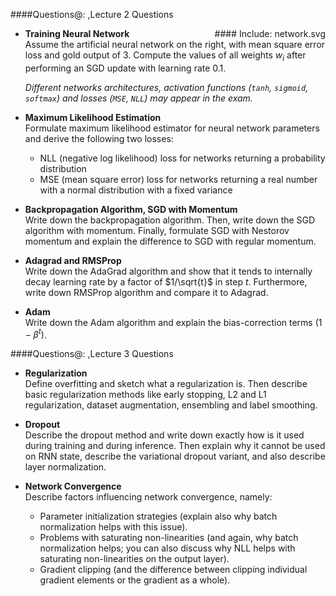 ####Questions@: ,Lecture 2 Questions

<div style="float: right">
#### Include: network.svg
</div>

- **Training Neural Network**  
  Assume the artificial neural network on the right, with mean square error loss
  and gold output of 3. Compute the values of all weights $w_i$ after performing
  an SGD update with learning rate 0.1.

  _Different networks architectures, activation functions (`tanh`, `sigmoid`,
  `softmax`) and losses (`MSE`, `NLL`) may appear in the exam._

- **Maximum Likelihood Estimation**  
  Formulate maximum likelihood estimator for neural network parameters and derive
  the following two losses:
  - NLL (negative log likelihood) loss for networks returning a probability distribution
  - MSE (mean square error) loss for networks returning a real number with
    a normal distribution with a fixed variance

- **Backpropagation Algorithm, SGD with Momentum**  
  Write down the backpropagation algorithm. Then, write down the SGD algorithm
  with momentum. Finally, formulate SGD with Nestorov momentum and explain the
  difference to SGD with regular momentum.

- **Adagrad and RMSProp**  
  Write down the AdaGrad algorithm and show that it tends to internally decay
  learning rate by a factor of $1/\sqrt{t}$ in step $t$. Furthermore, write
  down RMSProp algorithm and compare it to Adagrad.

- **Adam**  
  Write down the Adam algorithm and explain the bias-correction terms
  $(1-\beta^t)$.

####Questions@: ,Lecture 3 Questions

- **Regularization**  
  Define overfitting and sketch what a regularization is. Then describe
  basic regularization methods like early stopping, L2 and L1 regularization,
  dataset augmentation, ensembling and label smoothing.

- **Dropout**  
  Describe the dropout method and write down exactly how is it used during training and
  during inference. Then explain why it cannot be used on RNN state,
  describe the variational dropout variant, and also describe layer
  normalization.

- **Network Convergence**  
  Describe factors influencing network convergence, namely:
  - Parameter initialization strategies (explain also why batch normalization
    helps with this issue).
  - Problems with saturating non-linearities (and again, why batch normalization
    helps; you can also discuss why NLL helps with saturating non-linearities
    on the output layer).
  - Gradient clipping (and the difference between clipping individual gradient
    elements or the gradient as a whole).
